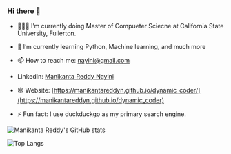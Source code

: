 ### Hi there 👋

- 👨🏽‍💻  I’m currently doing Master of Compueter Sciecne at California State University, Fullerton.
- 🌱  I’m currently learning Python, Machine learning, and much more 
- 📫  How to reach me: [nayini@gmail.com](mailto:nayini1997@gmail.com)
- LinkedIn: [Manikanta Reddy Nayini](https://www.linkedin.com/in/manikantareddynayini/)
- 🕸 Website: [https://manikantareddyn.github.io/dynamic_coder/](https://manikantareddyn.github.io/dynamic_coder)

- ⚡  Fun fact: I use duckduckgo as my primary search engine.


![Manikanta Reddy's GitHub stats](https://github-readme-stats.vercel.app/api?username=ManikantaReddyN&show_icons=true&theme=onedark)

![Top Langs](https://github-readme-stats.vercel.app/api/top-langs/?username=ManikantaReddyN&show_icons=true&theme=tokyonight)
